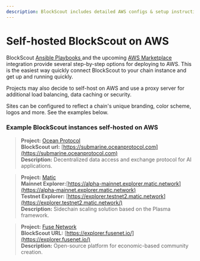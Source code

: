 ```yaml
---
description: BlockScout includes detailed AWS configs & setup instructions
---
```


# Self-hosted BlockScout on AWS

BlockScout [Ansible Playbooks ](../../for-developers/ansible-deployment/)and the upcoming [AWS Marketplace ](../../for-developers/aws-marketplace/)integration provide several step-by-step options for deploying to AWS. This is the easiest way quickly connect BlockScout to your chain instance and get up and running quickly.

Projects may also decide to self-host on AWS and use a proxy server for additional load balancing, data caching or security.

Sites can be configured to reflect a chain's unique branding, color scheme, logos and more. See the examples below.

### Example BlockScout instances self-hosted on AWS

> **Project:** [Ocean Protocol](https://oceanprotocol.com/)  
> **BlockScout url:** [https://submarine.oceanprotocol.com](https://submarine.oceanprotocol.com)  
> **Description:** Decentralized data access and exchange protocol for AI applications.

> **Project:** [Matic](https://matic.network/)  
> **Mainnet Explorer:**[https://alpha-mainnet.explorer.matic.network](https://alpha-mainnet.explorer.matic.network)  
> **Testnet Explorer:** [https://explorer.testnet2.matic.network](https://explorer.testnet2.matic.network/)  
> **Description:** Sidechain scaling solution based on the Plasma framework.

> **Project:** [Fuse Network](https://explorer.fusenet.io/)  
> **BlockScout URL:** [https://explorer.fusenet.io/](https://explorer.fusenet.io/)  
> **Description:** Open-source platform for economic-based community creation.



